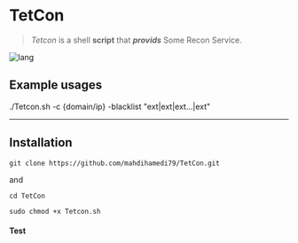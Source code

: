 # TetCon
>*Tetcon* is a shell **script** that ***provids*** Some Recon Service.

![lang](https://img.shields.io/badge/Bash-Script-yellow)

## Example usages
./Tetcon.sh -c {domain/ip} -blacklist "ext|ext|ext...|ext"

---

## Installation
```
git clone https://github.com/mahdihamedi79/TetCon.git
```
and
```
cd TetCon
```
```
sudo chmod +x Tetcon.sh
```

#### Test

